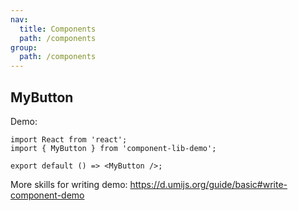 ```yaml
---
nav:
  title: Components
  path: /components
group:
  path: /components
---
```


## MyButton

Demo:

```tsx
import React from 'react';
import { MyButton } from 'component-lib-demo';

export default () => <MyButton />;
```

More skills for writing demo: https://d.umijs.org/guide/basic#write-component-demo
